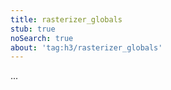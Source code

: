 ```yaml
---
title: rasterizer_globals
stub: true
noSearch: true
about: 'tag:h3/rasterizer_globals'
---
```

  ...
  